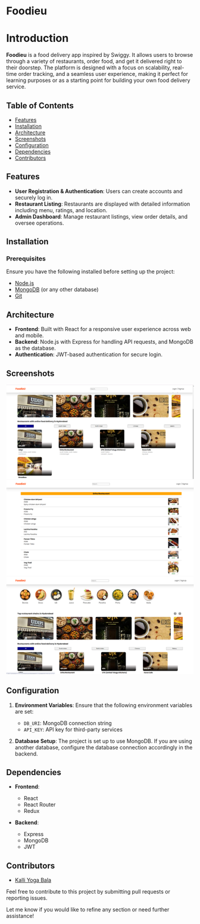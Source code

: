 # Foodieu 

# Introduction
**Foodieu** is a food delivery app inspired by Swiggy. It allows users to browse through a variety of restaurants, order food, and get it delivered right to their doorstep. The platform is designed with a focus on scalability, real-time order tracking, and a seamless user experience, making it perfect for learning purposes or as a starting point for building your own food delivery service.

## Table of Contents
- [Features](#features)
- [Installation](#installation)
- [Architecture](#architecture)
- [Screenshots](#screenshots)
- [Configuration](#configuration)
- [Dependencies](#dependencies)
- [Contributors](#contributors)

## Features
- **User Registration & Authentication**: Users can create accounts and securely log in.
- **Restaurant Listing**: Restaurants are displayed with detailed information including menu, ratings, and location.
- **Admin Dashboard**: Manage restaurant listings, view order details, and oversee operations.
  
## Installation

### Prerequisites
Ensure you have the following installed before setting up the project:
- [Node.js](https://nodejs.org/)
- [MongoDB](https://www.mongodb.com/) (or any other database)
- [Git](https://git-scm.com/)


## Architecture
- **Frontend**: Built with React for a responsive user experience across web and mobile.
- **Backend**: Node.js with Express for handling API requests, and MongoDB as the database.
- **Authentication**: JWT-based authentication for secure login.

## Screenshots
![alt text](image.png)
![alt text](image-1.png)
![alt text](image-2.png)

## Configuration
1. **Environment Variables**: Ensure that the following environment variables are set:
    - `DB_URI`: MongoDB connection string
    - `API_KEY`: API key for third-party services

2. **Database Setup**: The project is set up to use MongoDB. If you are using another database, configure the database connection accordingly in the backend.

## Dependencies
- **Frontend**:
  - React 
  - React Router 
  - Redux 

- **Backend**:
  - Express 
  - MongoDB 
  - JWT 

## Contributors
- [Kalli Yoga Bala](https://github.com/k-yogabala)

Feel free to contribute to this project by submitting pull requests or reporting issues.


Let me know if you would like to refine any section or need further assistance!